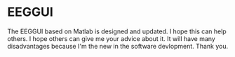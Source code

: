# EEGGUI
The EEGGUI based on Matlab is designed and updated. I hope this can help others.
I hope others can give me your advice about it. It will have many disadvantages because I'm the new in the software devlopment.
Thank you.
